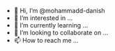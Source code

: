 - 👋 Hi, I’m @mohammadd-danish
- 👀 I’m interested in ...
- 🌱 I’m currently learning ...
- 💞️ I’m looking to collaborate on ...
- 📫 How to reach me ...

<!---
mohammadd-danish/mohammadd-danish is a ✨ special ✨ repository because its `README.md` (this file) appears on your GitHub profile.
You can click the Preview link to take a look at your changes.
--->
